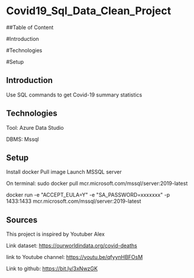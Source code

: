 # Covid19_Sql_Data_Clean_Project
##Table of Content

#Introduction

#Technologies

#Setup

## Introduction
Use SQL commands to get Covid-19 summary statistics

## Technologies
Tool: Azure Data Studio

DBMS: Mssql 

## Setup
Install docker 
Pull image
Launch MSSQL server 

On terminal: sudo docker pull mcr.microsoft.com/mssql/server:2019-latest

docker run -e "ACCEPT_EULA=Y" -e "SA_PASSWORD=xxxxxxx" -p 1433:1433 mcr.microsoft.com/mssql/server:2019-latest

## Sources
This project is inspired by Youtuber Alex

Link dataset: https://ourworldindata.org/covid-deaths

link to Youtube channel: https://youtu.be/qfyynHBFOsM

Link to github: https://bit.ly/3xNwzGK

